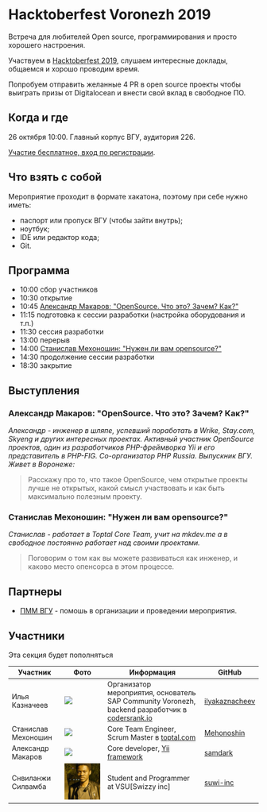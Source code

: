 # Hacktoberfest Voronezh 2019

Встреча для любителей Open source, программирования и просто хорошего настроения.

Участвуем в [Hacktoberfest 2019](https://hacktoberfest.digitalocean.com/), слушаем интересные доклады, общаемся и хорошо проводим время.

Попробуем отправить желанные 4 PR в open source проекты чтобы выиграть призы от Digitalocean и внести свой вклад в свободное ПО.

## Когда и где

26 октября 10:00. Главный корпус ВГУ, аудитория 226.

[Участие бесплатное, вход по регистрации](https://sapcommunityvrn.timepad.ru/event/1083374/).

## Что взять с собой

Мероприятие проходит в формате хакатона, поэтому при себе нужно иметь:

- паспорт или пропуск ВГУ (чтобы зайти внутрь);
- ноутбук;
- IDE или редактор кода;
- Git.

## Программа

- 10:00 сбор участников
- 10:30 открытие
- 10:45 [Александр Макаров: "OpenSource. Что это? Зачем? Как?"](#александр-макаров-opensource-что-это-зачем-как)
- 11:15 подготовка к сессии разработки (настройка оборудования и т.п.)
- 11:30 сессия разработки
- 13:00 перерыв
- 14:00 [Станислав Мехоношин: "Нужен ли вам opensource?"](#станислав-мехоношин-нужен-ли-вам-opensource)
- 14:30 продолжение сессии разработки
- 18:30 закрытие

## Выступления

### Александр Макаров: "OpenSource. Что это? Зачем? Как?"

_Александр - инженер в шляпе, успевший поработать в Wrike, Stay.com, Skyeng и других интересных проектах. Активный участник OpenSource проектов, один из разработчиков PHP-фреймворка Yii и его представитель в PHP-FIG. Со-организатор PHP Russia. Выпускник ВГУ. Живет в Воронеже:_

> Расскажу про то, что такое OpenSource, чем открытые проекты лучше не открытых, какой смысл участвовать и как быть максимально полезным проекту.

### Станислав Мехоношин: "Нужен ли вам opensource?"

_Станислав - работает в Toptal Core Team, учит на mkdev.me а в свободное постоянно работает над своими проектами._

> Поговорим о том как вы можете развиваться как инженер, и каково место опенсорса в этом процессе.

## Партнеры

- [ПММ ВГУ](http://www.amm.vsu.ru/) - помошь в организации и проведении мероприятия.

## Участники

Эта секция будет пополняться

| Участник | Фото | Информация | GitHub |
| --- | --- | --- | --- |
| Илья Казначеев | ![](/images/ilya-kaznacheev.jpg) | Организатор мероприятия, основатель SAP Community Voronezh, backend разработчик в [codersrank.io](http://codersrank.io) | [ilyakaznacheev](https://github.com/ilyakaznacheev) |
| Станислав Мехоношин | ![](/images/stanislav-mekhonoshin.jpg) | Core Team Engineer, Scrum Master в [toptal.com](http://toptal.com) | [Mehonoshin](https://github.com/Mehonoshin) |
| Александр Макаров | ![](/images/aleksandr-makarov.jpg) | Core developer, [Yii framework](https://www.yiiframework.com/) | [samdark](https://github.com/samdark) |
| Снвиланжи Силвамба | ![](/images/suwilanji-silwamba.jpeg) | Student and Programmer at VSU[Swizzy inc] | [suwi-inc](https://github.com/suwi-inc) |
